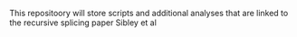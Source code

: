 This repositoory will store scripts and additional analyses that are linked to the recursive splicing paper Sibley et al